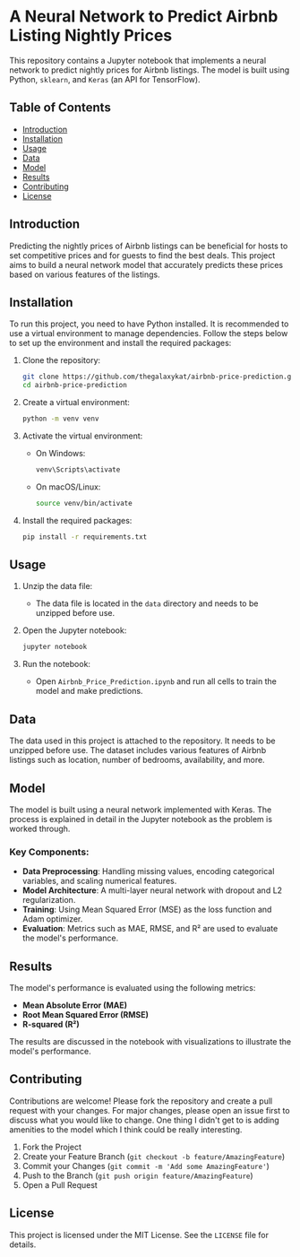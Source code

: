 # A Neural Network to Predict Airbnb Listing Nightly Prices

This repository contains a Jupyter notebook that implements a neural network to predict nightly prices for Airbnb listings. The model is built using Python, `sklearn`, and `Keras` (an API for TensorFlow).

## Table of Contents

- [Introduction](#introduction)
- [Installation](#installation)
- [Usage](#usage)
- [Data](#data)
- [Model](#model)
- [Results](#results)
- [Contributing](#contributing)
- [License](#license)

## Introduction

Predicting the nightly prices of Airbnb listings can be beneficial for hosts to set competitive prices and for guests to find the best deals. This project aims to build a neural network model that accurately predicts these prices based on various features of the listings.

## Installation

To run this project, you need to have Python installed. It is recommended to use a virtual environment to manage dependencies. Follow the steps below to set up the environment and install the required packages:

1. Clone the repository:
    ```bash
    git clone https://github.com/thegalaxykat/airbnb-price-prediction.git
    cd airbnb-price-prediction
    ```

2. Create a virtual environment:
    ```bash
    python -m venv venv
    ```

3. Activate the virtual environment:

    - On Windows:
      ```bash
      venv\Scripts\activate
      ```
    - On macOS/Linux:
      ```bash
      source venv/bin/activate
      ```

4. Install the required packages:
    ```bash
    pip install -r requirements.txt
    ```

## Usage

1. Unzip the data file:
    - The data file is located in the `data` directory and needs to be unzipped before use.

2. Open the Jupyter notebook:
    ```bash
    jupyter notebook
    ```

3. Run the notebook:
    - Open `Airbnb_Price_Prediction.ipynb` and run all cells to train the model and make predictions.

## Data

The data used in this project is attached to the repository. It needs to be unzipped before use. The dataset includes various features of Airbnb listings such as location, number of bedrooms, availability, and more.

## Model

The model is built using a neural network implemented with Keras. The process is explained in detail in the Jupyter notebook as the problem is worked through.

### Key Components:

- **Data Preprocessing**: Handling missing values, encoding categorical variables, and scaling numerical features.
- **Model Architecture**: A multi-layer neural network with dropout and L2 regularization.
- **Training**: Using Mean Squared Error (MSE) as the loss function and Adam optimizer.
- **Evaluation**: Metrics such as MAE, RMSE, and R² are used to evaluate the model's performance.

## Results

The model's performance is evaluated using the following metrics:

- **Mean Absolute Error (MAE)**
- **Root Mean Squared Error (RMSE)**
- **R-squared (R²)**

The results are discussed in the notebook with visualizations to illustrate the model's performance.

## Contributing

Contributions are welcome! Please fork the repository and create a pull request with your changes. For major changes, please open an issue first to discuss what you would like to change. One thing I didn't get to is adding amenities to the model which I think could be really interesting.

1. Fork the Project
2. Create your Feature Branch (`git checkout -b feature/AmazingFeature`)
3. Commit your Changes (`git commit -m 'Add some AmazingFeature'`)
4. Push to the Branch (`git push origin feature/AmazingFeature`)
5. Open a Pull Request

## License

This project is licensed under the MIT License. See the `LICENSE` file for details.
